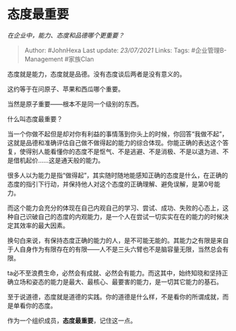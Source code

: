 # 态度最重要
*在企业中，能力、态度和品德哪个更重要？*

> Author: #JohnHexa
Last update: *23/07/2021* 
Links:
Tags:  #企业管理B-Management #家族Clan



态度就是能力，态度就是品德。没有态度谈后两者是没有意义的。

这约等于在问原子、苹果和西瓜哪个重要。

当然是原子重要——根本不是同一个级别的东西。

什么叫态度最重要？

当一个你做不起但是却对你有利益的事情落到你头上的时候，你回答“我做不起”，这就是品德和准确评估自己做不做得起的能力的综合体现。你能正确的表达这个答复，使得别人能看懂你的态度不是怄气、不是逃避、不是消极、不是以退为进、不是借机起价……这是通天般的能力。

很多人以为能力是指“做得起”，其实随时随地能感知正确的态度是什么，在正确的态度的指引下行动，并保持他人对这个态度的正确理解、避免误解，是第0号能力。

而这个能力会充分的体现在自己内观自己的学习、尝试、成功、失败的心态上，这种自己识破自己的态度的内观能力，是一个人在尝试一切实实在在的能力的时候决定其效率的最大因素。

换句白来说，有保持态度正确的能力的人，是不可能无能的。其能力之有限是来自于人自身作为有限存在的有限——人不是三头六臂也不是脑容量无限，当然总会有限。

ta必不至浪费生命，必然会有成就、必然会有能力。而这其中，始终知晓和坚持正确立场和姿态的能力是最大、最核心、最要害的能力，是一切其它能力的基石。

至于说道德，态度就是道德的实践。你的道德是什么样，不是看你的所谓成就，而是单看你的态度。

作为一个组织成员，**态度最重要**，记住这一点。



